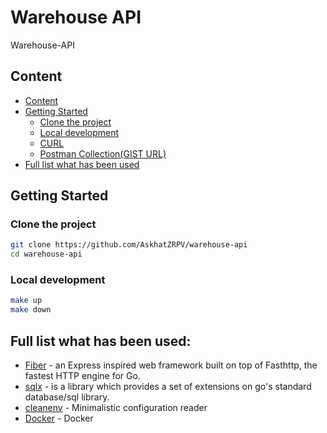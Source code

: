 # Warehouse API

Warehouse-API

## Content

- [Content](#content)
- [Getting Started](#getting-started)
  * [Clone the project](#clone-the-project)
  * [Local development](#local-development)
  * [CURL](curl.md)
  * [Postman Collection(GIST URL)](https://gist.github.com/AskhatZRPV/68269f7a39846e716135b277b5ea778f)
- [Full list what has been used](#full-list-what-has-been-used)


## Getting Started


### Clone the project

```bash
git clone https://github.com/AskhatZRPV/warehouse-api
cd warehouse-api
```


### Local development

```bash
make up
make down
```


## Full list what has been used:

* [Fiber](https://github.com/gofiber/fiber) -  an Express inspired web framework built on top of Fasthttp, the fastest HTTP engine for Go.
* [sqlx](github.com/jmoiron/sqlx) - is a library which provides a set of extensions on go's standard database/sql library.
* [cleanenv](https://github.com/ilyakaznacheev/cleanenv) - Minimalistic configuration reader
* [Docker](https://www.docker.com/) - Docker